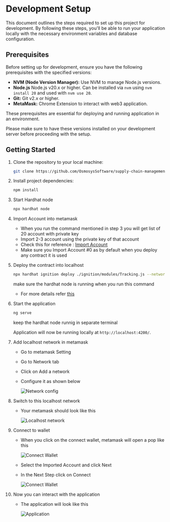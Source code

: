 # Development Setup

This document outlines the steps required to set up this project for development. By following these steps, you'll be able to run your application locally with the necessary environment variables and database configuration.

## Prerequisites

Before setting up for development, ensure you have the following prerequisites with the specified versions:

- **NVM (Node Version Manager):** Use NVM to manage Node.js versions.
- **Node.js** Node.js v20.x or higher. Can be installed via `nvm` using `nvm install 20` and used with `nvm use 20`.
- **Git:** Git v2.x or higher.
- **MetaMask:** Chrome Extension to interact with web3 application.

These prerequisites are essential for deploying and running application in an environment.

Please make sure to have these versions installed on your development server before proceeding with the setup.

## Getting Started

1. Clone the repository to your local machine:

   ```sh
   git clone https://github.com/OsmosysSoftware/supply-chain-management
   ```

2. Install project dependencies:

   ```sh
   npm install
   ```

3. Start Hardhat node

   ```sh
   npx hardhat node
   ```

4. Import Account into metamask

   - When you run the command mentioned in step 3 you will get list of 20 account with private key
   - Import 2-3 account using the private key of that account
   - Check this for reference : [Import Account](https://support.metamask.io/hc/en-us/articles/360015489331-How-to-import-an-account)
   - Make sure you Import Account #0 as by default when you deploy any contract it is used

5. Deploy the contract into localhost

   ```sh
   npx hardhat ignition deploy ./ignition/modules/Tracking.js --network localhost
   ```

   make sure the hardhat node is running when you run this command

   - For more details refer [this](contract-deployment.md)

6. Start the application

   ```sh
   ng serve
   ```

   keep the hardhat node runnig in separate terminal

   Application will now be running locally at `http://localhost:4200/`.

7. Add localhost network in metamask

   - Go to metamask Setting
   - Go to Network tab
   - Click on Add a network
   - Configure it as shown below

     ![Network config](./Images/networkConfig.png)

8. Switch to this localhost network

   - Your metamask should look like this

     ![Localhost network](./Images/localhostNetwork.png)

9. Connect to wallet

   - When you click on the connect wallet, metamask will open a pop like this

     ![Connect Wallet](./Images/connectWallet.png)

   - Select the Imported Account and click Next
   - In the Next Step click on Connect

     ![Connect Wallet](./Images/connectWallet2.png)

10. Now you can interact with the application
    - The application will look like this

      ![Application](./Images/app.png)
